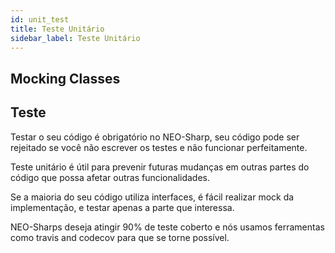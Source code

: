 ```yaml
---
id: unit_test
title: Teste Unitário
sidebar_label: Teste Unitário
---
```


## Mocking Classes

## Teste
Testar o seu código é obrigatório no NEO-Sharp, seu código pode ser rejeitado se você não escrever os testes e não funcionar perfeitamente.

Teste unitário é útil para prevenir futuras mudanças em outras partes do código que possa afetar outras funcionalidades.

Se a maioria do seu código utiliza interfaces, é fácil realizar mock da implementação, e testar apenas a parte que interessa.

NEO-Sharps deseja atingir 90% de teste coberto e nós usamos ferramentas como travis and codecov para que se torne possível.